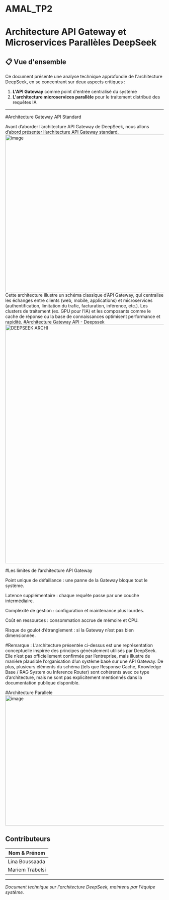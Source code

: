 # AMAL_TP2
# Architecture API Gateway et Microservices Parallèles DeepSeek

## 📋 Vue d'ensemble

Ce document présente une analyse technique approfondie de l'architecture DeepSeek, en se concentrant sur deux aspects critiques :
1. **L'API Gateway** comme point d'entrée centralisé du système
2. **L'architecture microservices parallèle** pour le traitement distribué des requêtes IA

---

#Architecture Gateway API Standard

Avant d’aborder l’architecture API Gateway de DeepSeek, nous allons d’abord présenter l’architecture API Gateway standard.
<img width="818" height="500" alt="image" src="https://github.com/user-attachments/assets/94f3d8c9-16bd-43e7-8fdc-024625534003" />
Cette architecture illustre un schéma classique d’API Gateway, qui centralise les échanges entre clients (web, mobile, applications) et microservices (authentification, limitation du trafic, facturation, inférence, etc.). Les clusters de traitement (ex. GPU pour l’IA) et les composants comme le cache de réponse ou la base de connaissances optimisent performance et rapidité.
#Architecture Gateway API - Deepssek
<img width="1268" height="757" alt="DEEPSEEK ARCHI" src="https://github.com/user-attachments/assets/2d01c627-3b99-403e-ad81-a4ecaac49e15" />

#Les limites de l’architecture API Gateway

Point unique de défaillance : une panne de la Gateway bloque tout le système.

Latence supplémentaire : chaque requête passe par une couche intermédiaire.

Complexité de gestion : configuration et maintenance plus lourdes.

Coût en ressources : consommation accrue de mémoire et CPU.

Risque de goulot d’étranglement : si la Gateway n’est pas bien dimensionnée.

#Remarque :
L’architecture présentée ci-dessus est une représentation conceptuelle inspirée des principes généralement utilisés par DeepSeek. Elle n’est pas officiellement confirmée par l’entreprise, mais illustre de manière plausible l’organisation d’un système basé sur une API Gateway.
De plus, plusieurs éléments du schéma (tels que Response Cache, Knowledge Base / RAG System ou Inference Router) sont cohérents avec ce type d’architecture, mais ne sont pas explicitement mentionnés dans la documentation publique disponible.

#Architecture Parallele
<img width="528" height="413" alt="image" src="https://github.com/user-attachments/assets/8e51db4b-6cb8-4aa0-8cb1-b72ec8daeddb" />


## Contributeurs

| Nom & Prénom |
|--------------|
| Lina Boussaada |
| Mariem Trabelsi | 

---

*Document technique sur l'architecture DeepSeek, maintenu par l'équipe système.*

